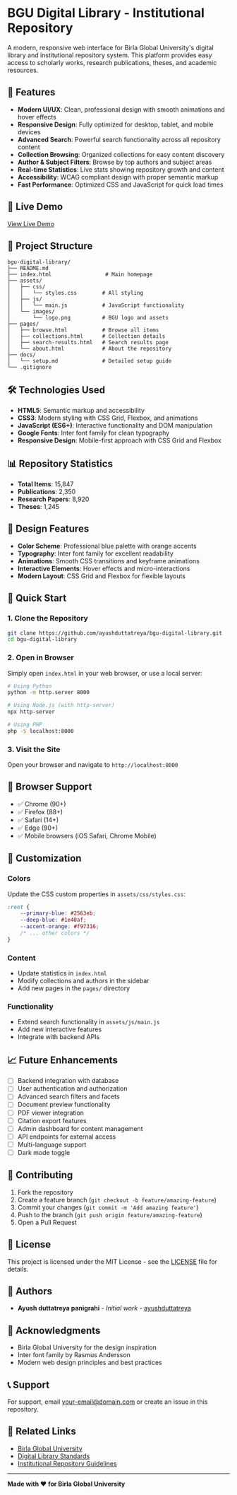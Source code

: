 # BGU Digital Library - Institutional Repository

A modern, responsive web interface for Birla Global University's digital library and institutional repository system. This platform provides easy access to scholarly works, research publications, theses, and academic resources.

## 🌟 Features

- **Modern UI/UX**: Clean, professional design with smooth animations and hover effects
- **Responsive Design**: Fully optimized for desktop, tablet, and mobile devices
- **Advanced Search**: Powerful search functionality across all repository content
- **Collection Browsing**: Organized collections for easy content discovery
- **Author & Subject Filters**: Browse by top authors and subject areas
- **Real-time Statistics**: Live stats showing repository growth and content
- **Accessibility**: WCAG compliant design with proper semantic markup
- **Fast Performance**: Optimized CSS and JavaScript for quick load times

## 🚀 Live Demo

[View Live Demo](https://ayushduttatreya.github.io/bgu-digital-library)

## 📁 Project Structure

```
bgu-digital-library/
├── README.md
├── index.html                 # Main homepage
├── assets/
│   ├── css/
│   │   └── styles.css        # All styling
│   ├── js/
│   │   └── main.js           # JavaScript functionality
│   └── images/
│       └── logo.png          # BGU logo and assets
├── pages/
│   ├── browse.html           # Browse all items
│   ├── collections.html      # Collection details
│   ├── search-results.html   # Search results page
│   └── about.html            # About the repository
├── docs/
│   └── setup.md              # Detailed setup guide
└── .gitignore
```

## 🛠️ Technologies Used

- **HTML5**: Semantic markup and accessibility
- **CSS3**: Modern styling with CSS Grid, Flexbox, and animations
- **JavaScript (ES6+)**: Interactive functionality and DOM manipulation
- **Google Fonts**: Inter font family for clean typography
- **Responsive Design**: Mobile-first approach with CSS Grid and Flexbox

## 📊 Repository Statistics

- **Total Items**: 15,847
- **Publications**: 2,350
- **Research Papers**: 8,920
- **Theses**: 1,245

## 🎨 Design Features

- **Color Scheme**: Professional blue palette with orange accents
- **Typography**: Inter font family for excellent readability
- **Animations**: Smooth CSS transitions and keyframe animations
- **Interactive Elements**: Hover effects and micro-interactions
- **Modern Layout**: CSS Grid and Flexbox for flexible layouts

## 🚀 Quick Start

### 1. Clone the Repository
```bash
git clone https://github.com/ayushduttatreya/bgu-digital-library.git
cd bgu-digital-library
```

### 2. Open in Browser
Simply open `index.html` in your web browser, or use a local server:

```bash
# Using Python
python -m http.server 8000

# Using Node.js (with http-server)
npx http-server

# Using PHP
php -S localhost:8000
```

### 3. Visit the Site
Open your browser and navigate to `http://localhost:8000`

## 📱 Browser Support

- ✅ Chrome (90+)
- ✅ Firefox (88+)
- ✅ Safari (14+)
- ✅ Edge (90+)
- ✅ Mobile browsers (iOS Safari, Chrome Mobile)

## 🔧 Customization

### Colors
Update the CSS custom properties in `assets/css/styles.css`:

```css
:root {
    --primary-blue: #2563eb;
    --deep-blue: #1e40af;
    --accent-orange: #f97316;
    /* ... other colors */
}
```

### Content
- Update statistics in `index.html`
- Modify collections and authors in the sidebar
- Add new pages in the `pages/` directory

### Functionality
- Extend search functionality in `assets/js/main.js`
- Add new interactive features
- Integrate with backend APIs

## 📈 Future Enhancements

- [ ] Backend integration with database
- [ ] User authentication and authorization
- [ ] Advanced search filters and facets
- [ ] Document preview functionality
- [ ] PDF viewer integration
- [ ] Citation export features
- [ ] Admin dashboard for content management
- [ ] API endpoints for external access
- [ ] Multi-language support
- [ ] Dark mode toggle

## 🤝 Contributing

1. Fork the repository
2. Create a feature branch (`git checkout -b feature/amazing-feature`)
3. Commit your changes (`git commit -m 'Add amazing feature'`)
4. Push to the branch (`git push origin feature/amazing-feature`)
5. Open a Pull Request

## 📄 License

This project is licensed under the MIT License - see the [LICENSE](LICENSE) file for details.

## 👥 Authors

- **Ayush duttatreya panigrahi** - *Initial work* - [ayushduttatreya](https://github.com/ayushduttatreya)

## 🙏 Acknowledgments

- Birla Global University for the design inspiration
- Inter font family by Rasmus Andersson
- Modern web design principles and best practices

## 📞 Support

For support, email your-email@domain.com or create an issue in this repository.

## 🔗 Related Links

- [Birla Global University](https://bgu.ac.in)
- [Digital Library Standards](https://www.dublincore.org/)
- [Institutional Repository Guidelines](https://www.coar-repositories.org/)

---

**Made with ❤️ for Birla Global University**
